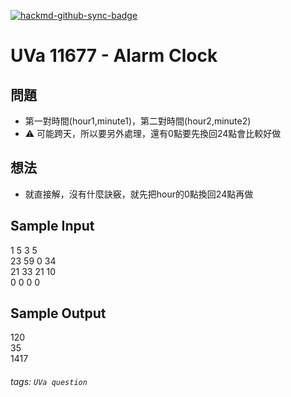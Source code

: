 [![hackmd-github-sync-badge](https://hackmd.io/8FHrmzFdQeamVELI-H-Y3g/badge)](https://hackmd.io/8FHrmzFdQeamVELI-H-Y3g)

# UVa 11677 - Alarm Clock



## 問題
* 第一對時間(hour1,minute1)，第二對時間(hour2,minute2)  
* :warning: 可能跨天，所以要另外處理，還有0點要先換回24點會比較好做

## 想法
* 就直接解，沒有什麼訣竅，就先把hour的0點換回24點再做

## Sample Input
1 5 3 5  
23 59 0 34   
21 33 21 10  
0 0 0 0  

## Sample Output
120  
35  
1417  

###### tags: `UVa question`